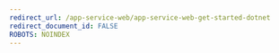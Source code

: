 ```yaml
---
redirect_url: /app-service-web/app-service-web-get-started-dotnet
redirect_document_id: FALSE 
ROBOTS: NOINDEX
---
```

